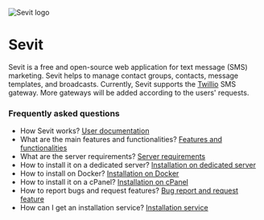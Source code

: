 ![Sevit logo](https://user-images.githubusercontent.com/11629673/162134945-ae7ec507-a24f-4eee-8372-7dc7ea27fa0c.svg)

# Sevit
Sevit is a free and open-source web application for text message (SMS) marketing. Sevit helps to manage contact groups, contacts, message templates, and broadcasts. Currently, Sevit supports the [Twillio](https://www.twilio.com/) SMS gateway. More gateways will be added according to the users' requests.

### Frequently asked questions
- How Sevit works? [User documentation](https://github.com/codewaft/sevit/wiki/User-documentation)
- What are the main features and functionalities? [Features and functionalities](https://github.com/codewaft/sevit/wiki/Features-and-functionalities)
- What are the server requirements? [Server requirements](https://github.com/codewaft/sevit/wiki/Server-requirements)
- How to install it on a dedicated server? [Installation on dedicated server](https://github.com/codewaft/sevit/wiki/Installation-on-dedicated-server)
- How to install on Docker? [Installation on Docker](https://github.com/codewaft/sevit/wiki/Installation-on-Docker)
- How to install it on a cPanel? [Installation on cPanel](https://github.com/codewaft/sevit/wiki/Installation-on-cPanel)
- How to report bugs and request features? [Bug report and request feature](https://github.com/codewaft/sevit/wiki/bug-report-and-request-feature)
- How can I get an installation service? [Installation service](https://github.com/codewaft/sevit/wiki/Installation-service)
